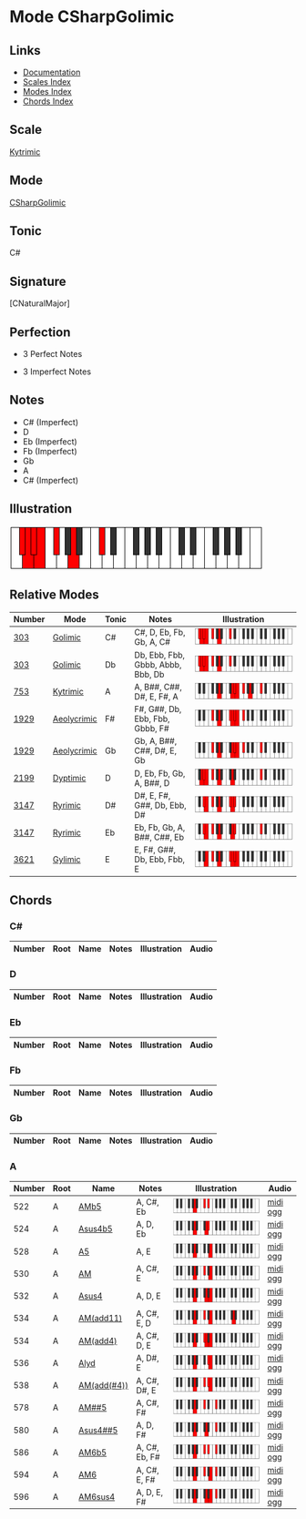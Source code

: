 # Mode CSharpGolimic

## Links

- [Documentation](index.md)
- [Scales Index](Scales.md)
- [Modes Index](Modes.md)
- [Chords Index](Chords.md)

## Scale

[Kytrimic](ScaleKytrimic.md)

## Mode

[CSharpGolimic](ModeCSharpGolimic.md)

## Tonic

C#

## Signature

[CNaturalMajor]

## Perfection

 - 3 Perfect Notes

 - 3 Imperfect Notes

## Notes

- C# (Imperfect)
- D
- Eb (Imperfect)
- Fb (Imperfect)
- Gb
- A
- C# (Imperfect)

## Illustration

![CSharpGolimic](ModeCSharpGolimic.png)

## Relative Modes

| Number | Mode | Tonic | Notes | Illustration |
|--------|------|-------|-------|--------------|
| [303](https://ianring.com/musictheory/scales/303) | [Golimic](ModeGolimic.md) | C# | C#, D, Eb, Fb, Gb, A, C# | ![CSharpGolimic](ModeCSharpGolimic.png) |
| [303](https://ianring.com/musictheory/scales/303) | [Golimic](ModeGolimic.md) | Db | Db, Ebb, Fbb, Gbbb, Abbb, Bbb, Db | ![DFlatGolimic](ModeDFlatGolimic.png) |
| [753](https://ianring.com/musictheory/scales/753) | [Kytrimic](ModeKytrimic.md) | A | A, B##, C##, D#, E, F#, A | ![ANaturalKytrimic](ModeANaturalKytrimic.png) |
| [1929](https://ianring.com/musictheory/scales/1929) | [Aeolycrimic](ModeAeolycrimic.md) | F# | F#, G##, Db, Ebb, Fbb, Gbbb, F# | ![FSharpAeolycrimic](ModeFSharpAeolycrimic.png) |
| [1929](https://ianring.com/musictheory/scales/1929) | [Aeolycrimic](ModeAeolycrimic.md) | Gb | Gb, A, B##, C##, D#, E, Gb | ![GFlatAeolycrimic](ModeGFlatAeolycrimic.png) |
| [2199](https://ianring.com/musictheory/scales/2199) | [Dyptimic](ModeDyptimic.md) | D | D, Eb, Fb, Gb, A, B##, D | ![DNaturalDyptimic](ModeDNaturalDyptimic.png) |
| [3147](https://ianring.com/musictheory/scales/3147) | [Ryrimic](ModeRyrimic.md) | D# | D#, E, F#, G##, Db, Ebb, D# | ![DSharpRyrimic](ModeDSharpRyrimic.png) |
| [3147](https://ianring.com/musictheory/scales/3147) | [Ryrimic](ModeRyrimic.md) | Eb | Eb, Fb, Gb, A, B##, C##, Eb | ![EFlatRyrimic](ModeEFlatRyrimic.png) |
| [3621](https://ianring.com/musictheory/scales/3621) | [Gylimic](ModeGylimic.md) | E | E, F#, G##, Db, Ebb, Fbb, E | ![ENaturalGylimic](ModeENaturalGylimic.png) |

## Chords

### C#

| Number | Root | Name | Notes | Illustration | Audio |
|--------|------|------|-------|--------------|-------|

### D

| Number | Root | Name | Notes | Illustration | Audio |
|--------|------|------|-------|--------------|-------|

### Eb

| Number | Root | Name | Notes | Illustration | Audio |
|--------|------|------|-------|--------------|-------|

### Fb

| Number | Root | Name | Notes | Illustration | Audio |
|--------|------|------|-------|--------------|-------|

### Gb

| Number | Root | Name | Notes | Illustration | Audio |
|--------|------|------|-------|--------------|-------|

### A

| Number | Root | Name | Notes | Illustration | Audio |
|--------|------|------|-------|--------------|-------|
| 522 | A | [AMb5](ChordANaturalMajorFlatFifth.md) | A, C#, Eb | ![AMb5](ChordANaturalMajorFlatFifthRootPosition.png) | [midi](ChordANaturalMajorFlatFifthRootPosition.mid) [ogg](ChordANaturalMajorFlatFifthRootPosition.ogg) |
| 524 | A | [Asus4b5](ChordANaturalSuspendedFourthFlatFifth.md) | A, D, Eb | ![Asus4b5](ChordANaturalSuspendedFourthFlatFifthRootPosition.png) | [midi](ChordANaturalSuspendedFourthFlatFifthRootPosition.mid) [ogg](ChordANaturalSuspendedFourthFlatFifthRootPosition.ogg) |
| 528 | A | [A5](ChordANaturalPowerChord.md) | A, E | ![A5](ChordANaturalPowerChordRootPosition.png) | [midi](ChordANaturalPowerChordRootPosition.mid) [ogg](ChordANaturalPowerChordRootPosition.ogg) |
| 530 | A | [AM](ChordANaturalMajor.md) | A, C#, E | ![AM](ChordANaturalMajorRootPosition.png) | [midi](ChordANaturalMajorRootPosition.mid) [ogg](ChordANaturalMajorRootPosition.ogg) |
| 532 | A | [Asus4](ChordANaturalSuspendedFourth.md) | A, D, E | ![Asus4](ChordANaturalSuspendedFourthRootPosition.png) | [midi](ChordANaturalSuspendedFourthRootPosition.mid) [ogg](ChordANaturalSuspendedFourthRootPosition.ogg) |
| 534 | A | [AM(add11)](ChordANaturalMajorAddEleventh.md) | A, C#, E, D | ![AM(add11)](ChordANaturalMajorAddEleventhRootPosition.png) | [midi](ChordANaturalMajorAddEleventhRootPosition.mid) [ogg](ChordANaturalMajorAddEleventhRootPosition.ogg) |
| 534 | A | [AM(add4)](ChordANaturalMajorAddFourth.md) | A, C#, D, E | ![AM(add4)](ChordANaturalMajorAddFourthRootPosition.png) | [midi](ChordANaturalMajorAddFourthRootPosition.mid) [ogg](ChordANaturalMajorAddFourthRootPosition.ogg) |
| 536 | A | [Alyd](ChordANaturalLydian.md) | A, D#, E | ![Alyd](ChordANaturalLydianRootPosition.png) | [midi](ChordANaturalLydianRootPosition.mid) [ogg](ChordANaturalLydianRootPosition.ogg) |
| 538 | A | [AM(add(#4))](ChordANaturalMajorAddSharpFourth.md) | A, C#, D#, E | ![AM(add(#4))](ChordANaturalMajorAddSharpFourthRootPosition.png) | [midi](ChordANaturalMajorAddSharpFourthRootPosition.mid) [ogg](ChordANaturalMajorAddSharpFourthRootPosition.ogg) |
| 578 | A | [AM##5](ChordANaturalMajorDoubleSharpFifth.md) | A, C#, F# | ![AM##5](ChordANaturalMajorDoubleSharpFifthRootPosition.png) | [midi](ChordANaturalMajorDoubleSharpFifthRootPosition.mid) [ogg](ChordANaturalMajorDoubleSharpFifthRootPosition.ogg) |
| 580 | A | [Asus4##5](ChordANaturalSuspendedFourthDoubleSharpFifth.md) | A, D, F# | ![Asus4##5](ChordANaturalSuspendedFourthDoubleSharpFifthRootPosition.png) | [midi](ChordANaturalSuspendedFourthDoubleSharpFifthRootPosition.mid) [ogg](ChordANaturalSuspendedFourthDoubleSharpFifthRootPosition.ogg) |
| 586 | A | [AM6b5](ChordANaturalMajorSixthFlatFifth.md) | A, C#, Eb, F# | ![AM6b5](ChordANaturalMajorSixthFlatFifthRootPosition.png) | [midi](ChordANaturalMajorSixthFlatFifthRootPosition.mid) [ogg](ChordANaturalMajorSixthFlatFifthRootPosition.ogg) |
| 594 | A | [AM6](ChordANaturalMajorSixth.md) | A, C#, E, F# | ![AM6](ChordANaturalMajorSixthRootPosition.png) | [midi](ChordANaturalMajorSixthRootPosition.mid) [ogg](ChordANaturalMajorSixthRootPosition.ogg) |
| 596 | A | [AM6sus4](ChordANaturalMajorSixthSuspendedFourth.md) | A, D, E, F# | ![AM6sus4](ChordANaturalMajorSixthSuspendedFourthRootPosition.png) | [midi](ChordANaturalMajorSixthSuspendedFourthRootPosition.mid) [ogg](ChordANaturalMajorSixthSuspendedFourthRootPosition.ogg) |

